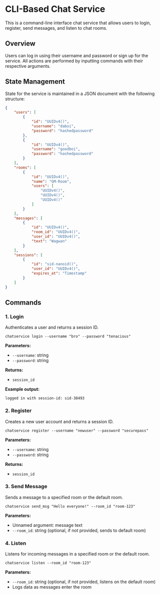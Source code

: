 # CLI-Based Chat Service

This is a command-line interface chat service that allows users to login, register, send messages, and listen to chat rooms.

## Overview

Users can log in using their username and password or sign up for the service. All actions are performed by inputting commands with their respective arguments.

## State Management

State for the service is maintained in a JSON document with the following structure:

```json
{
    "users": [
        {
            "id": "UUIDv4()",
            "username": "daboi",
            "password": "hashedpassword"
        },
        {
            "id": "UUIDv4()",
            "username": "goodboi",
            "password": "hashedpassword"
        }
    ],
    "rooms": [
        {
            "id": "UUIDv4()",
            "name": "GM-Room",
            "users": [
                "UUIDv4()",
                "UUIDv4()",
                "UUIDv4()"
            ]
        }
    ],
    "messages": [
        {
            "id": "UUIDv4()",
            "room_id": "UUIDv4()",
            "user_id": "UUIDv4()",
            "text": "Wagwan"
        }
    ],
    "sessions": [
        {
            "id": "sid-nanoid()",
            "user_id": "UUIDv4()",
            "expires_at": "Timestamp"
        }
    ]
}
```

## Commands

### 1. Login

Authenticates a user and returns a session ID.

```
chatservice login --username "bro" --password "tenacious"
```

**Parameters:**
- `--username`: string
- `--password`: string

**Returns:**
- `session_id`

**Example output:**
```
logged in with session-id: sid-38493
```

### 2. Register

Creates a new user account and returns a session ID.

```
chatservice register --username "newuser" --password "securepass"
```

**Parameters:**
- `--username`: string
- `--password`: string

**Returns:**
- `session_id`

### 3. Send Message

Sends a message to a specified room or the default room.

```
chatservice send_msg "Hello everyone!" --room_id "room-123"
```

**Parameters:**
- Unnamed argument: message text
- `--room_id`: string (optional, if not provided, sends to default room)

### 4. Listen

Listens for incoming messages in a specified room or the default room.

```
chatservice listen --room_id "room-123"
```

**Parameters:**
- `--room_id`: string (optional, if not provided, listens on the default room)
- Logs data as messages enter the room
